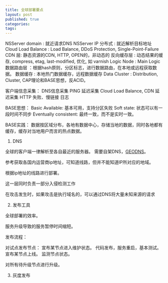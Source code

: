```yaml
---
title: 全球部署要点
layout: post
published: true
categories: 
tags: 
---
```


NSServer domain : 就近请求DNS
NSServer IP 分布式 : 就近解析目标地址
Cloud Load Balance : Load Balance, DDoS Protection, Single-Point-Failure
CDN 层: 静态资源的CDN, HTTP, OPEN的，非动态的
反向缓存层 : 动态结果的缓存, compress, etag, last-modified, 优化, 如 varnish
Logic Node : Main Logic
数据路由层 ：根据hash原则，分区标志，进行数据路由，在本地或远程获取数据。
数据缓存 : 本地热门数据缓存，远程数据缓存
Data Cluster : Distribution, Cluster, CAP理论和BASE思想，反ACID。

客户端信息采集：
    DNS信息采集
    PING 延迟采集
    Cloud Load Balance, CDN 延迟采集
    HTTP 失败、慢链接 日志

BASE思想：
Basic Available: 基本可用，支持分区失败
Soft state: 状态可以有一段时间不同步
Eventually consistent: 最终一致，而不是实时一致。

BASE实践：
数据按区域分布，各地有数据中心，存储当地的数据，同时各地都有缓存，缓存对当地用户而言的热点数据。


1. DNS

全球的客户端一律解析至各自最近的服务器。 需要自架DNS，[GEODNS](https://github.com/abh/geodns)。

参考获取各国内运营商ip地址，可知道线路，但并不能知道IP所对应的地域。

根据ip地址的线路进行部署。

这一层同时负责一部分入侵检测工作

在攻击发生时，如果攻击是执行域名的，可以通过DNS将大量未知来源的请求

2. 发布工具

全球部署的效率。

服务升级导致的服务暂停时间缩短。

发布流程：

对试点发布节点：
    宣布某节点进入维护状态。
    代码发布，服务重启，基本测试。
    宣布某节点上线。
    监测节点状态。

对所有待升级节点进行升级。

3. 灰度发布

